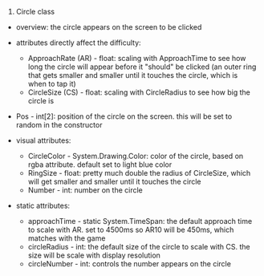 1. Circle class
- overview: the circle appears on the screen to be clicked

- attributes directly affect the difficulty:
	- ApproachRate (AR) - float: scaling with ApproachTime to see how long the circle will appear before it "should" be clicked (an outer ring that gets smaller and smaller until it touches the circle, which is when to tap it)
	- CircleSize (CS) - float: scaling with CircleRadius to see how big the circle is

- Pos - int[2]: position of the circle on the screen. this will be set to random in the constructor

- visual attributes:
	- CircleColor - System.Drawing.Color: color of the circle, based on rgba attribute. default set to light blue color
	- RingSize - float: pretty much double the radius of CircleSize, which will get smaller and smaller until it touches the circle
	- Number - int: number on the circle

- static attributes:
	- approachTime - static System.TimeSpan: the default approach time to scale with AR. set to 4500ms so AR10 will be 450ms, which matches with the game
	- circleRadius - int: the default size of the circle to scale with CS. the size will be scale with display resolution
	- circleNumber - int: controls the number appears on the circle
